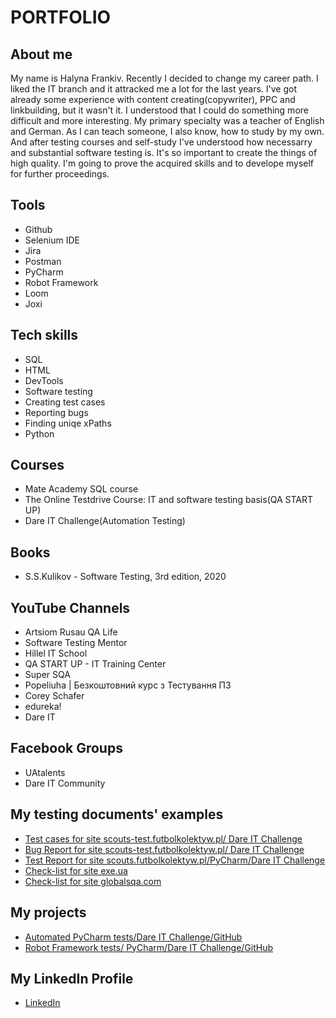 # **PORTFOLIO**
## **About me**
My name is Halyna Frankiv. Recently I decided to change my career path. I liked the IT branch and it attracked me a lot for the last years. I've got already some experience with content creating(copywriter), PPC and linkbuilding, but it wasn't it. I understood that I could do something more difficult and more interesting. My primary specialty was a teacher of English and German. As I can teach someone, I also know, how to study by my own. And after testing courses and self-study I've understood how necessarry and substantial software testing is. It's so important to create the things of high quality. I'm going to prove the acquired skills and to develope myself for further proceedings. 
## **Tools**
- Github
- Selenium IDE
- Jira
- Postman
- PyCharm
- Robot Framework
- Loom
- Joxi
## **Tech skills**
- SQL
- HTML
- DevTools
- Software testing
- Creating test cases
- Reporting bugs
- Finding uniqe xPaths
- Python
## **Courses**
- Mate Academy SQL course
- The Online Testdrive Course: IT and software testing basis(QA START UP)
- Dare IT Challenge(Automation Testing)
## **Books**
- S.S.Kulikov - Software Testing, 3rd edition, 2020
## **YouTube Channels**
-  Artsiom Rusau QA Life
-  Software Testing Mentor
-  Hillel IT School
-  QA START UP - IT Training Center
-  Super SQA
-  Popeliuha | Безкоштовний курс з Тестування ПЗ
-  Corey Schafer
-  edureka!
-  Dare IT
## **Facebook Groups**
- UAtalents
- Dare IT Community                                                      
## **My testing documents' examples**
- [Test cases for site scouts-test.futbolkolektyw.pl/ Dare IT Challenge](https://drive.google.com/drive/u/0/folders/1FAzl3K_DVBwfPW38Tskul1tE6ZT6pYZV)
- [Bug Report for site scouts-test.futbolkolektyw.pl/ Dare IT Challenge](https://docs.google.com/spreadsheets/d/1r_ftWbF_bNFPXBr3EpuPXgj7Af4LIlHIJ6CcdmSWbuo/edit#gid=0)
- [Test Report for site scouts.futbolkolektyw.pl/PyCharm/Dare IT Challenge](https://docs.google.com/spreadsheets/d/1u13o7_w-FeB1As2Och-Pu-QUEENVcwYixGfWEhe5nAg/edit#gid=0)
- [Check-list for site exe.ua](https://docs.google.com/spreadsheets/d/1dBsMBsq5b-_EyUwhb5tRIfP9ZYH2ZOcFfS5PNZ0dTz4/edit#gid=0)
- [Check-list for site globalsqa.com](https://docs.google.com/spreadsheets/d/1SlUw87Y8Uj5JKhHcMfrXy1kPO20SGCLGWP3M37_V5vM/edit#gid=0)
## **My projects**
- [Automated PyCharm tests/Dare IT Challenge/GitHub](https://github.com/gfrankiv/challenge_portfolio_pati)
- [Robot Framework tests/ PyCharm/Dare IT Challenge/GitHub](https://github.com/gfrankiv/halyna_robotframework)
## **My LinkedIn Profile**
- [LinkedIn](linkedin.com/in/halyna-frankiv-b98047204)
 






